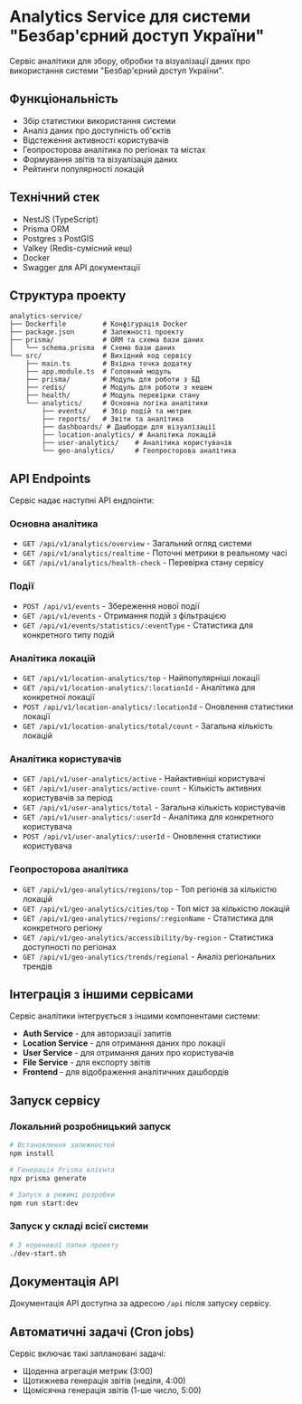 # Analytics Service для системи "Безбар'єрний доступ України"

Сервіс аналітики для збору, обробки та візуалізації даних про використання системи "Безбар'єрний доступ України".

## Функціональність

- Збір статистики використання системи
- Аналіз даних про доступність об'єктів
- Відстеження активності користувачів
- Геопросторова аналітика по регіонах та містах
- Формування звітів та візуалізація даних
- Рейтинги популярності локацій

## Технічний стек

- NestJS (TypeScript)
- Prisma ORM
- Postgres з PostGIS
- Valkey (Redis-сумісний кеш)
- Docker
- Swagger для API документації

## Структура проекту

```
analytics-service/
├── Dockerfile         # Конфігурація Docker
├── package.json       # Залежності проекту
├── prisma/            # ORM та схема бази даних
│   └── schema.prisma  # Схема бази даних
└── src/               # Вихідний код сервісу
    ├── main.ts        # Вхідна точка додатку
    ├── app.module.ts  # Головний модуль
    ├── prisma/        # Модуль для роботи з БД
    ├── redis/         # Модуль для роботи з кешем
    ├── health/        # Модуль перевірки стану
    └── analytics/     # Основна логіка аналітики
        ├── events/    # Збір подій та метрик
        ├── reports/   # Звіти та аналітика
        ├── dashboards/ # Дашборди для візуалізації
        ├── location-analytics/ # Аналітика локацій
        ├── user-analytics/    # Аналітика користувачів
        └── geo-analytics/     # Геопросторова аналітика
```

## API Endpoints

Сервіс надає наступні API ендпоінти:

### Основна аналітика

- `GET /api/v1/analytics/overview` - Загальний огляд системи
- `GET /api/v1/analytics/realtime` - Поточні метрики в реальному часі
- `GET /api/v1/analytics/health-check` - Перевірка стану сервісу

### Події

- `POST /api/v1/events` - Збереження нової події
- `GET /api/v1/events` - Отримання подій з фільтрацією
- `GET /api/v1/events/statistics/:eventType` - Статистика для конкретного типу подій

### Аналітика локацій

- `GET /api/v1/location-analytics/top` - Найпопулярніші локації
- `GET /api/v1/location-analytics/:locationId` - Аналітика для конкретної локації
- `POST /api/v1/location-analytics/:locationId` - Оновлення статистики локації
- `GET /api/v1/location-analytics/total/count` - Загальна кількість локацій

### Аналітика користувачів

- `GET /api/v1/user-analytics/active` - Найактивніші користувачі
- `GET /api/v1/user-analytics/active-count` - Кількість активних користувачів за період
- `GET /api/v1/user-analytics/total` - Загальна кількість користувачів
- `GET /api/v1/user-analytics/:userId` - Аналітика для конкретного користувача
- `POST /api/v1/user-analytics/:userId` - Оновлення статистики користувача

### Геопросторова аналітика

- `GET /api/v1/geo-analytics/regions/top` - Топ регіонів за кількістю локацій
- `GET /api/v1/geo-analytics/cities/top` - Топ міст за кількістю локацій
- `GET /api/v1/geo-analytics/regions/:regionName` - Статистика для конкретного регіону
- `GET /api/v1/geo-analytics/accessibility/by-region` - Статистика доступності по регіонах
- `GET /api/v1/geo-analytics/trends/regional` - Аналіз регіональних трендів

## Інтеграція з іншими сервісами

Сервіс аналітики інтегрується з іншими компонентами системи:

- **Auth Service** - для авторизації запитів
- **Location Service** - для отримання даних про локації
- **User Service** - для отримання даних про користувачів
- **File Service** - для експорту звітів
- **Frontend** - для відображення аналітичних дашбордів

## Запуск сервісу

### Локальний розробницький запуск

```bash
# Встановлення залежностей
npm install

# Генерація Prisma клієнта
npx prisma generate

# Запуск в режимі розробки
npm run start:dev
```

### Запуск у складі всієї системи

```bash
# З кореневої папки проекту
./dev-start.sh
```

## Документація API

Документація API доступна за адресою `/api` після запуску сервісу.

## Автоматичні задачі (Cron jobs)

Сервіс включає такі заплановані задачі:

- Щоденна агрегація метрик (3:00)
- Щотижнева генерація звітів (неділя, 4:00)
- Щомісячна генерація звітів (1-ше число, 5:00)
